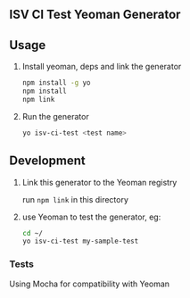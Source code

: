 ## ISV CI Test Yeoman Generator


## Usage


1. Install yeoman, deps and link the generator

    ``` bash
    npm install -g yo
    npm install
    npm link
    ```

1. Run the generator

    ```bash
    yo isv-ci-test <test name>
    ```


## Development

1. Link this generator to the Yeoman registry

     run `npm link` in this directory
     
2. use Yeoman to test the generator, eg:
    ```bash
    cd ~/
    yo isv-ci-test my-sample-test
    ```
 
### Tests
Using Mocha for compatibility with Yeoman